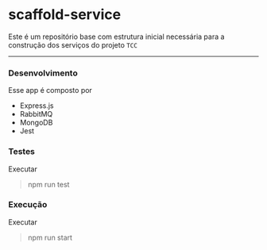 # scaffold-service
Este é um repositório base com estrutura inicial necessária para a construção dos serviços do projeto `TCC`
___

### Desenvolvimento
Esse app é composto por
- Express.js
- RabbitMQ
- MongoDB
- Jest

### Testes
Executar 
> npm run test

### Execução
Executar
> npm run start
